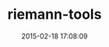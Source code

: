 ---
layout: post
title:  "riemann-tools"
repo:   "aphyr/riemann-tools"
date:   2015-02-18 17:08:09
gemurl: https://github.com/aphyr/riemann-tools
---